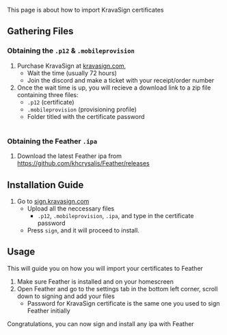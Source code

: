 This page is about how to import KravaSign certificates

## Gathering Files

### Obtaining the `.p12` & `.mobileprovision`

1. Purchase KravaSign at [kravasign.com](https://kravasign.com),
    * Wait the time (usually 72 hours)
    * Join the discord and make a ticket with your receipt/order number
2. Once the wait time is up, you will recieve a download link to a zip file containing three files: 
    * `.p12` (certificate)
    * `.mobileprovision` (provisioning profile)
    * Folder titled with the certificate password

#
### Obtaining the Feather `.ipa`

1. Download the latest Feather ipa from <https://github.com/khcrysalis/Feather/releases>

## Installation Guide
1. Go to [sign.kravasign.com](https://sign.kravasign.com)
    * Upload all the neccessary files
        * `.p12`, `.mobileprovision`, `.ipa`, and type in the certificate password
    * Press `sign`, and it will proceed to install.

## Usage 

This will guide you on how you will import your certificates to Feather

1. Make sure Feather is installed and on your homescreen
2. Open Feather and go to the settings tab in the bottom left corner, scroll down to signing and add your files
    * Password for KravaSign certificate is the same one you used to sign Feather initially

Congratulations, you can now sign and install any ipa with Feather
